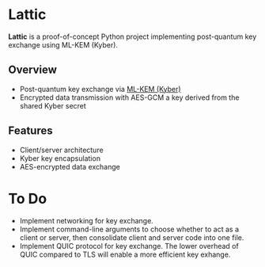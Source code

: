 # Lattic

**Lattic** is a proof-of-concept Python project implementing post-quantum key exchange using ML-KEM (Kyber).

## Overview

- Post-quantum key exchange via [ML-KEM (Kyber)](https://nvlpubs.nist.gov/nistpubs/FIPS/NIST.FIPS.203.pdf)
- Encrypted data transmission with AES-GCM a key derived from the shared Kyber secret

## Features

- Client/server architecture
- Kyber key encapsulation
- AES-encrypted data exchange


# To Do
- Implement networking for key exchange.
- Implement command-line arguments to choose whether to act as a client or server, then consolidate client and server code into one file.
- Implement QUIC protocol for key exchange. The lower overhead of QUIC compared to TLS will enable a more efficient key exhange.